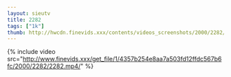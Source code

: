 ```yaml
--- 
layout: sieutv
title: 2282
tags: ["1k"]
thumb: http://hwcdn.finevids.xxx/contents/videos_screenshots/2000/2282/preview.mp4.jpg
---
```

{% include video src="http://www.finevids.xxx/get_file/1/4357b254e8aa7a503fd12ffdc567b6fc/2000/2282/2282.mp4/" %} 
